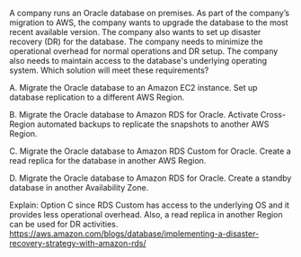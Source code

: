 A company runs an Oracle database on premises. As part of the company’s migration to AWS, the company wants to upgrade the database to the most recent available version. The company also wants to set up disaster recovery (DR) for the database. The company needs to minimize the operational overhead for normal operations and DR setup. The company also needs to maintain access to the database's underlying operating system. Which solution will meet these requirements? 

A. Migrate the Oracle database to an Amazon EC2 instance. Set up database replication to a different AWS Region. 

B. Migrate the Oracle database to Amazon RDS for Oracle. Activate Cross-Region automated backups to replicate the snapshots to another AWS Region. 

C. Migrate the Oracle database to Amazon RDS Custom for Oracle. Create a read replica for the database in another AWS Region. 

D. Migrate the Oracle database to Amazon RDS for Oracle. Create a standby database in another Availability Zone.

Explain:
Option C since RDS Custom has access to the underlying OS and it provides less operational overhead. Also, a read replica in another Region can be used for DR activities. 
https://aws.amazon.com/blogs/database/implementing-a-disaster-recovery-strategy-with-amazon-rds/